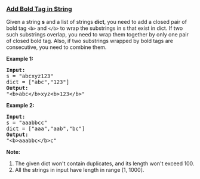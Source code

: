 ### [Add Bold Tag in String](https://leetcode.com/problems/add-bold-tag-in-string)

Given a string <b>s</b> and a list of strings <b>dict</b>, you need to add a closed pair of bold tag <code>&lt;b&gt;</code> and <code>&lt;/b&gt;</code> to wrap the substrings in s that exist in dict. If two such substrings overlap, you need to wrap them together by only one pair of closed bold tag. Also, if two substrings wrapped by bold tags are consecutive, you need to combine them. 

<p><b>Example 1:</b><br />
<pre>
<b>Input:</b> 
s = "abcxyz123"
dict = ["abc","123"]
<b>Output:</b>
"&lt;b&gt;abc&lt;/b&gt;xyz&lt;b&gt;123&lt;/b&gt;"
</pre>
</p>

<p><b>Example 2:</b><br />
<pre>
<b>Input:</b> 
s = "aaabbcc"
dict = ["aaa","aab","bc"]
<b>Output:</b>
"&lt;b&gt;aaabbc&lt;/b&gt;c"
</pre>
</p>

<p><b>Note:</b><br>
<ol>
<li>The given dict won't contain duplicates, and its length won't exceed 100.</li>
<li>All the strings in input have length in range [1, 1000]. </li>
</ol>
</p>